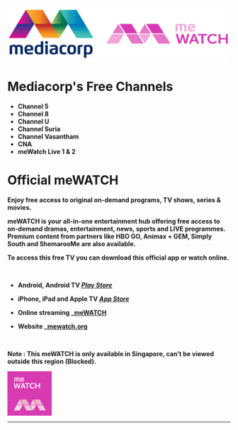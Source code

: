 <a href="https://www4.mewatch.sg/about-mewatch">
<img align="center" src="mediacorp-mewatch.png"></a>

<br>

# Mediacorp's Free Channels

- **Channel 5**
- **Channel 8**
- **Channel U**
- **Channel Suria**
- **Channel Vasantham**
- **CNA**
- **meWatch Live 1 & 2**

# Official meWATCH

**Enjoy free access to original on-demand programs, TV shows, series & movies.**

**meWATCH is your all-in-one entertainment hub offering free access to on-demand dramas, entertainment, news, sports and LIVE programmes. Premium content from partners like HBO GO, Animax + GEM, Simply South and ShemarooMe are also available.**

**To access this free TV you can download this official app or watch online.**

<br>

- **Android, Android TV _[Play Store](https://play.google.com/store/apps/details?id=sg.mediacorp.android&hl=en)_**

- **iPhone, iPad and Apple TV _[App Store](https://apps.apple.com/sa/app/mewatch-video-movies-tv/id566561555)_**

- **Online streaming _[meWATCH](https://www.mewatch.sg)**

- **Website _[mewatch.org](https://www4.mewatch.sg/about-mewatch)**

<br>

**Note : This meWATCH is only available in Singapore, can't be viewed outside this region (Blocked).**

<img align="center" src="meWATCH.png" width="100px" height="100px">

<hr>
